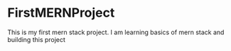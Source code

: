 # FirstMERNProject
This is my first mern stack project. I am learning basics of mern stack and building this project

